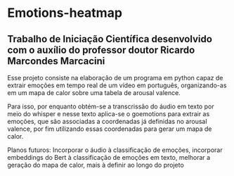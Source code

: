 # Emotions-heatmap
## Trabalho de Iniciação Científica desenvolvido com o auxílio do professor doutor Ricardo Marcondes Marcacini

Esse projeto consiste na elaboração de um programa em python capaz de extrair emoções em tempo real de um vídeo em português, organizando-as em um mapa de calor sobre uma tabela de arousal valence.

Para isso, por enquanto obtém-se a transcrissão do áudio em texto por meio do whisper e nesse texto aplica-se o goemotions para extrair as emoções, que são associadas a coordenadas já definidas no arousal valence, por fim utilizando essas coordenadas para gerar um mapa de calor.

Planos futuros: Incorporar o áudio à classificação de emoções, incorporar embeddings do Bert à classificação de emoções em texto, melhorar a geração do mapa de calor, mais à definir ao longo do projeto
